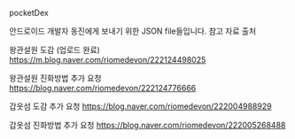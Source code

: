  p o c k e t D e x 

안드로이드 개발자 동진에게 보내기 위한  JSON file들입니다.
 
 
참고 자료 출처

왕관설원 도감 (업로드 완료)
https://m.blog.naver.com/riomedevon/222124498025


왕관설원 진화방법 추가 요청
https://blog.naver.com/riomedevon/222124776666

갑옷섬 도감 추가 요청
https://blog.naver.com/riomedevon/222004988929

갑옷섬 진화방법 추가 요청
https://blog.naver.com/riomedevon/222005268488